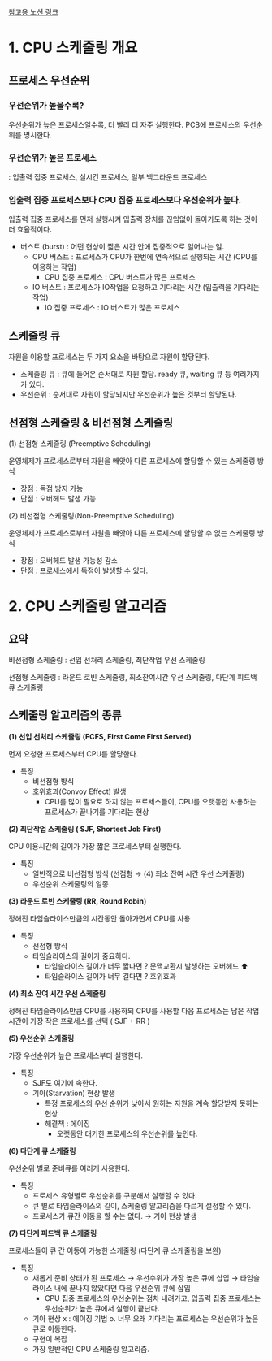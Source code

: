 [참고용 노션 링크](https://striped-beechnut-dfe.notion.site/CPU-7201c3bf9f684e08aa37790bf2b1de13?pvs=4)
# 1. CPU 스케줄링 개요

## 프로세스 우선순위

### 우선순위가 높을수록?

우선순위가 높은 프로세스일수록, 더 빨리 더 자주 실행한다. PCB에 프로세스의 우선순위를 명시한다.

### 우선순위가 높은 프로세스

: 입출력 집중 프로세스, 실시간 프로세스, 일부 백그라운드 프로세스

### 입출력 집중 프로세스보다 CPU 집중 프로세스보다 우선순위가 높다.

입출력 집중 프로세스를 먼저 실행시켜 입출력 장치를 끊임없이 돌아가도록 하는 것이 더 효율적이다.

- 버스트 (burst) : 어떤 현상이 짧은 시간 안에 집중적으로 일어나는 일.
    - CPU 버스트 : 프로세스가 CPU가 한번에 연속적으로 실행되는 시간 (CPU를 이용하는 작업)
        - CPU 집중 프로세스 : CPU 버스트가 많은 프로세스
    - IO 버스트 : 프로세스가 IO작업을 요청하고 기다리는 시간 (입출력을 기다리는 작업)
        - IO 집중 프로세스 : IO 버스트가 많은 프로세스

## 스케줄링 큐

자원을 이용할 프로세스는 두 가지 요소을 바탕으로 자원이 할당된다.

- 스케줄링 큐 : 큐에 들어온 순서대로 자원 할당. ready 큐, waiting 큐 등 여러가지가 있다.
- 우선순위 : 순서대로 자원이 할당되지만 우선순위가 높은 것부터 할당된다.

## 선점형 스케줄링 & 비선점형 스케줄링

(1) 선점형 스케줄링 (Preemptive Scheduling)

운영체제가 프로세스로부터 자원을 빼앗아 다른 프로세스에 할당할 수 있는 스케줄링 방식

- 장점 : 독점 방지 가능
- 단점 : 오버헤드 발생 가능

(2) 비선점형 스케줄링(Non-Preemptive Scheduling)

운영체제가 프로세스로부터 자원을 빼앗아 다른 프로세스에 할당할 수 없는 스케줄링 방식

- 장점 : 오버헤드 발생 가능성 감소
- 단점 : 프로세스에서 독점이 발생할 수 있다.

# 2. CPU 스케줄링 알고리즘

## 요약

비선점형 스케줄링 : 선입 선처리 스케줄링, 최단작업 우선 스케줄링

선점형 스케줄링 : 라운드 로빈 스케줄링, 최소잔여시간 우선 스케줄링, 다단계 피드백 큐 스케줄링

## 스케줄링 알고리즘의 종류

**(1) 선입 선처리 스케줄링 (FCFS, First Come First Served)**

먼저 요청한 프로세스부터 CPU를 할당한다.

- 특징
    - 비선점형 방식
    - 호위효과(Convoy Effect) 발생
        - CPU를 많이 필요로 하지 않는 프로세스들이, CPU를 오랫동안 사용하는 프로세스가 끝나기를 기다리는 현상

**(2) 최단작업 스케줄링 ( SJF, Shortest Job First)**

CPU 이용시간의 길이가 가장 짧은 프로세스부터 실행한다.

- 특징
    - 일반적으로 비선점형 방식 (선점형 → (4) 최소 잔여 시간 우선 스케줄링)
    - 우선순위 스케줄링의 일종

**(3) 라운드 로빈 스케줄링 (RR, Round Robin)**

정해진 타임슬라이스만큼의 시간동안 돌아가면서 CPU를 사용

- 특징
    - 선점형 방식
    - 타임슬라이스의 길이가 중요하다.
        - 타임슬라이스 길이가 너무 짧다면 ? 문맥교환시 발생하는 오버헤드 ⬆️
        - 타임슬라이스 길이가 너무 길다면 ? 호위효과

**(4) 최소 잔여 시간 우선 스케줄링**

정해진 타임슬라이스만큼 CPU를 사용하되 CPU를 사용할 다음 프로세스는 남은 작업 시간이 가장 작은 프로세스를 선택 ( SJF + RR )

**(5) 우선순위 스케줄링**

가장 우선순위가 높은 프로세스부터 실행한다.

- 특징
    - SJF도 여기에 속한다.
    - 기아(Starvation) 현상 발생
        - 특정 프로세스의 우선 순위가 낮아서 원하는 자원을 계속 할당받지 못하는 현상
        - 해결책 : 에이징
            - 오랫동안 대기한 프로세스의 우선순위를 높인다.

**(6) 다단계 큐 스케줄링**

우선순위 별로 준비큐를 여러개 사용한다.

- 특징
    - 프로세스 유형별로 우선순위를 구분해서 실행할 수 있다.
    - 큐 별로 타임슬라이스의 길이, 스케줄링 알고리즘을 다르게 설정할 수 있다.
    - 프로세스가 큐간 이동을 할 수는 없다. → 기아 현상 발생

**(7) 다단계 피드백 큐 스케줄링**

프로세스들이 큐 간 이동이 가능한 스케줄링 (다단계 큐 스케줄링을 보완)

- 특징
    - 새롭게 준비 상태가 된 프로세스 → 우선수위가 가장 높은 큐에 삽입 → 타임슬라이스 내에 끝나지 않았다면 다음 우선순위 큐에 삽입
        - CPU 집중 프로세스의 우선순위는 점차 내려가고, 입출력 집중 프로세스는 우선순위가 높은 큐에서 실행이 끝난다.
    - 기아 현상 x : 에이징 기법 o. 너무 오래 기다리는 프로세스는 우선순위가 높은 큐로 이동한다.
    - 구현이 복잡
    - 가장 일반적인 CPU 스케줄링 알고리즘.
